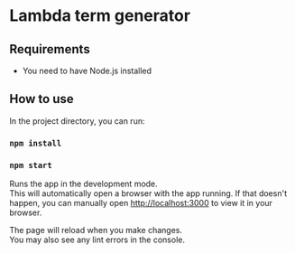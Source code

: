# Lambda term generator

## Requirements
- You need to have Node.js installed

## How to use

In the project directory, you can run:

### `npm install`
### `npm start`

Runs the app in the development mode.\
This will automatically open a browser with the app running. If that doesn't happen, you can manually open [http://localhost:3000](http://localhost:3000) to view it in your browser.

The page will reload when you make changes.\
You may also see any lint errors in the console.